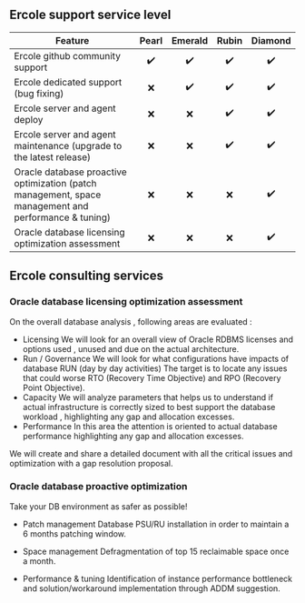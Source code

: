 ## Ercole support service level

| Feature                         | Pearl               | Emerald             | Rubin             | Diamond               |
| ------------------------------- | :------------------: | :------------------: | :------------------: | :------------------: |
| Ercole github community support | :heavy_check_mark: | :heavy_check_mark: | :heavy_check_mark: | :heavy_check_mark: |
| Ercole dedicated support (bug fixing)  | :x:                | :heavy_check_mark: | :heavy_check_mark: | :heavy_check_mark: |
| Ercole server and agent deploy  | :x:                | :x:                | :heavy_check_mark: | :heavy_check_mark: |
| Ercole server and agent maintenance (upgrade to the latest release)  | :x:                | :x:                | :heavy_check_mark: | :heavy_check_mark: |
| Oracle database proactive optimization (patch management, space management and performance & tuning)  | :x:                | :x:                | :x:                | :heavy_check_mark: |
| Oracle database licensing optimization assessment | :x:                | :x:                | :x:                | :heavy_check_mark: |


## Ercole consulting services

### Oracle database licensing optimization assessment

On the overall database analysis , following areas are evaluated :

* Licensing
We will look for an overall view of Oracle RDBMS licenses and options used , unused and due on the actual architecture. 
* Run / Governance
We will look for  what configurations have impacts of database RUN (day by day activities)
The target is to locate any issues that could worse RTO (Recovery Time Objective) and RPO (Recovery Point Objective).
* Capacity
We will analyze parameters that helps us to understand if actual infrastructure is correctly sized to best support the database workload , highlighting any gap and allocation excesses.
* Performance
In this area the attention is oriented to actual database performance highlighting any gap and allocation excesses.

We will create and share a detailed document with all the critical issues and optimization with a gap resolution proposal.

### Oracle database proactive optimization

Take your DB environment as safer as possible!

* Patch management
Database PSU/RU installation in order to maintain a 6 months patching window.

* Space management
Defragmentation of top 15 reclaimable space once a month.

* Performance & tuning
Identification of instance performance bottleneck and solution/workaround implementation through ADDM suggestion.


